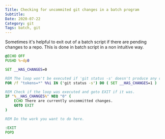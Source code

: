 ```yaml
---
Title: Checking for uncommited git changes in a batch program
Subtitle: 
Date: 2020-07-22
Category: git
Tags: batch, git
---
```


Sometimes it's helpful to exit out of a batch script if there are pending
changes to a repo. This is done in batch script in a non intuitive way.

```bat
@ECHO OFF
PUSHD %~dp0

SET __HAS_CHANGES=0

REM The loop won't be executed if 'git status -s' doesn't produce any output.
FOR /f "tokens=*" %%i IN ('git status -s') DO ( SET __HAS_CHANGES=1 )

REM Check if the loop was executed and goto EXIT if it was.
IF "%__HAS_CHANGES%" NEQ "0" (
    ECHO There are currently uncommitted changes.
    GOTO EXIT
)

REM Do the work you want to do here.

:EXIT
POPD
```